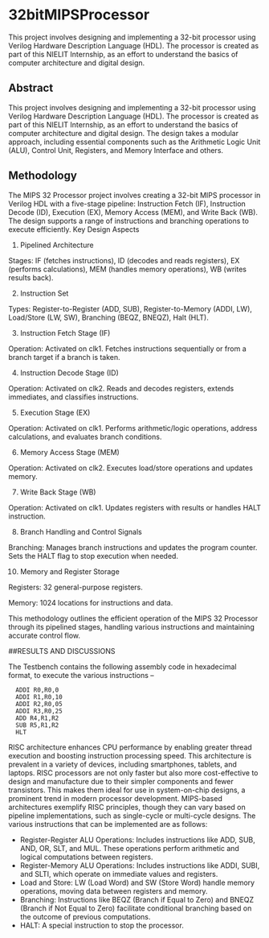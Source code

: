 # 32bitMIPSProcessor
This project involves designing and implementing a 32-bit processor using Verilog Hardware Description Language (HDL). The processor is created as part of this NIELIT Internship, as an effort to understand the basics of computer architecture and digital design. 

## Abstract 
This project involves designing and implementing a 32-bit processor using Verilog Hardware Description Language (HDL). The processor is created as part of this NIELIT Internship, as an effort to understand the basics of computer architecture and digital design. The design takes a modular approach, including essential components such as the Arithmetic Logic Unit (ALU), Control Unit, Registers, and Memory Interface and others.

## Methodology
The MIPS 32 Processor project involves creating a 32-bit MIPS processor in Verilog HDL with a five-stage pipeline: Instruction Fetch (IF), Instruction Decode (ID), Execution (EX), Memory Access (MEM), and Write Back (WB). The design supports a range of instructions and branching operations to execute efficiently.
Key Design Aspects
1.	Pipelined Architecture

Stages: IF (fetches instructions), ID (decodes and reads registers), EX (performs calculations), MEM (handles memory operations), WB (writes results back).

2.	Instruction Set

Types: Register-to-Register (ADD, SUB), Register-to-Memory (ADDI, LW), Load/Store (LW, SW), Branching (BEQZ, BNEQZ), Halt (HLT).

3.	Instruction Fetch Stage (IF)

Operation: Activated on clk1. Fetches instructions sequentially or from a branch target if a branch is taken.

4.	Instruction Decode Stage (ID)

Operation: Activated on clk2. Reads and decodes registers, extends immediates, and classifies instructions.

5.	Execution Stage (EX)

Operation: Activated on clk1. Performs arithmetic/logic operations, address calculations, and evaluates branch conditions.

6.	Memory Access Stage (MEM)

Operation: Activated on clk2. Executes load/store operations and updates memory.

7.	Write Back Stage (WB)

Operation: Activated on clk1. Updates registers with results or handles HALT instruction.

8.	Branch Handling and Control Signals
   
Branching: Manages branch instructions and updates the program counter. Sets the HALT flag to stop execution when needed.

10.	Memory and Register Storage
    
Registers: 32 general-purpose registers.

Memory: 1024 locations for instructions and data.

This methodology outlines the efficient operation of the MIPS 32 Processor through its pipelined stages, handling various instructions and maintaining accurate control flow.

##RESULTS AND DISCUSSIONS

The Testbench contains the following assembly code in hexadecimal format, to execute the various instructions –

```assembly
  ADDI R0,R0,0
  ADDI R1,R0,10
  ADDI R2,R0,05
  ADDI R3,R0,25
  ADD R4,R1,R2
  SUB R5,R1,R2
  HLT 
```

RISC architecture enhances CPU performance by enabling greater thread execution and boosting instruction processing speed. This architecture is prevalent in a variety of devices, including smartphones, tablets, and laptops. RISC processors are not only faster but also more cost-effective to design and manufacture due to their simpler components and fewer transistors. This makes them ideal for use in system-on-chip designs, a prominent trend in modern processor development. MIPS-based architectures exemplify RISC principles, though they can vary based on pipeline implementations, such as single-cycle or multi-cycle designs.
The various instructions that can be implemented are as follows:

- Register-Register ALU Operations: Includes instructions like ADD, SUB, AND, OR, SLT, and MUL. These operations perform arithmetic and logical computations between registers.
- Register-Memory ALU Operations: Includes instructions like ADDI, SUBI, and SLTI, which operate on immediate values and registers.
- Load and Store: LW (Load Word) and SW (Store Word) handle memory operations, moving data between registers and memory.
- Branching: Instructions like BEQZ (Branch if Equal to Zero) and BNEQZ (Branch if Not Equal to Zero) facilitate conditional branching based on the outcome of previous computations.
- HALT: A special instruction to stop the processor.
